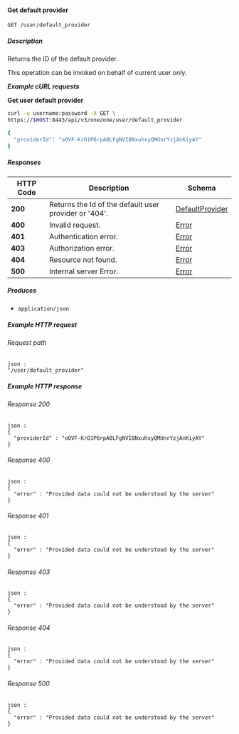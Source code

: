 
<a name="get_default_provider"></a>
#### Get default provider
```
GET /user/default_provider
```


##### Description
Returns the ID of the default provider.

This operation can be invoked on behalf of current user only.

***Example cURL requests***

**Get user default provider**
```bash
curl -u username:password -X GET \
https://$HOST:8443/api/v3/onezone/user/default_provider

{
  "providerId": "oOVF-KrO1P6rpA0LFgNVI8NxuhxyQMUnrYzjAnKiyAY"
}
```


##### Responses

|HTTP Code|Description|Schema|
|---|---|---|
|**200**|Returns the Id of the default user provider or '404'.|[DefaultProvider](../definitions/DefaultProvider.md#defaultprovider)|
|**400**|Invalid request.|[Error](../definitions/Error.md#error)|
|**401**|Authentication error.|[Error](../definitions/Error.md#error)|
|**403**|Authorization error.|[Error](../definitions/Error.md#error)|
|**404**|Resource not found.|[Error](../definitions/Error.md#error)|
|**500**|Internal server Error.|[Error](../definitions/Error.md#error)|


##### Produces

* `application/json`


##### Example HTTP request

###### Request path
```
json :
"/user/default_provider"
```


##### Example HTTP response

###### Response 200
```
json :
{
  "providerId" : "oOVF-KrO1P6rpA0LFgNVI8NxuhxyQMUnrYzjAnKiyAY"
}
```


###### Response 400
```
json :
{
  "error" : "Provided data could not be understood by the server"
}
```


###### Response 401
```
json :
{
  "error" : "Provided data could not be understood by the server"
}
```


###### Response 403
```
json :
{
  "error" : "Provided data could not be understood by the server"
}
```


###### Response 404
```
json :
{
  "error" : "Provided data could not be understood by the server"
}
```


###### Response 500
```
json :
{
  "error" : "Provided data could not be understood by the server"
}
```



